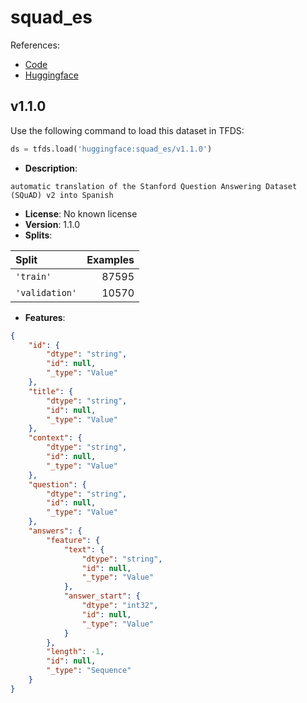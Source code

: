 # squad_es

References:

*   [Code](https://github.com/huggingface/datasets/blob/master/datasets/squad_es)
*   [Huggingface](https://huggingface.co/datasets/squad_es)


## v1.1.0


Use the following command to load this dataset in TFDS:

```python
ds = tfds.load('huggingface:squad_es/v1.1.0')
```

*   **Description**:

```
automatic translation of the Stanford Question Answering Dataset (SQuAD) v2 into Spanish
```

*   **License**: No known license
*   **Version**: 1.1.0
*   **Splits**:

Split  | Examples
:----- | -------:
`'train'` | 87595
`'validation'` | 10570

*   **Features**:

```json
{
    "id": {
        "dtype": "string",
        "id": null,
        "_type": "Value"
    },
    "title": {
        "dtype": "string",
        "id": null,
        "_type": "Value"
    },
    "context": {
        "dtype": "string",
        "id": null,
        "_type": "Value"
    },
    "question": {
        "dtype": "string",
        "id": null,
        "_type": "Value"
    },
    "answers": {
        "feature": {
            "text": {
                "dtype": "string",
                "id": null,
                "_type": "Value"
            },
            "answer_start": {
                "dtype": "int32",
                "id": null,
                "_type": "Value"
            }
        },
        "length": -1,
        "id": null,
        "_type": "Sequence"
    }
}
```


